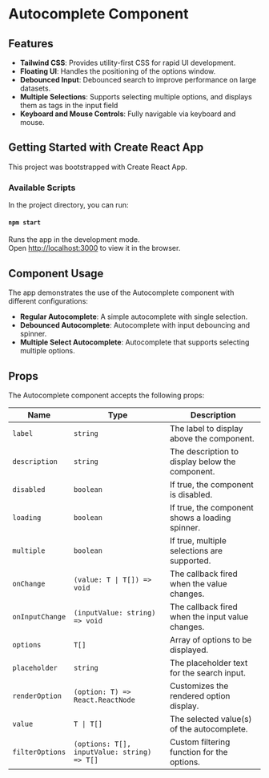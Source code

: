 # Autocomplete Component


## Features

- **Tailwind CSS**: Provides utility-first CSS for rapid UI development.
- **Floating UI**: Handles the positioning of the options window.
- **Debounced Input**: Debounced search to improve performance on large datasets.
- **Multiple Selections**: Supports selecting multiple options, and displays them as tags in the input field
- **Keyboard and Mouse Controls**: Fully navigable via keyboard and mouse.

## Getting Started with Create React App

This project was bootstrapped with Create React App.

### Available Scripts

In the project directory, you can run:

#### `npm start`

Runs the app in the development mode.  
Open [http://localhost:3000](http://localhost:3000) to view it in the browser.

## Component Usage

The app demonstrates the use of the Autocomplete component with different configurations:

- **Regular Autocomplete**: A simple autocomplete with single selection.
- **Debounced Autocomplete**: Autocomplete with input debouncing and spinner.
- **Multiple Select Autocomplete**: Autocomplete that supports selecting multiple options.

## Props

The Autocomplete component accepts the following props:

| Name          | Type                  | Description                                                             |
| ------------- | --------------------- | ----------------------------------------------------------------------- |
| `label`       | `string`              | The label to display above the component.                               |
| `description` | `string`              | The description to display below the component.                         |
| `disabled`    | `boolean`             | If true, the component is disabled.                                      |
| `loading`     | `boolean`             | If true, the component shows a loading spinner.                          |
| `multiple`    | `boolean`             | If true, multiple selections are supported.                              |
| `onChange`    | `(value: T \| T[]) => void` | The callback fired when the value changes.                             |
| `onInputChange` | `(inputValue: string) => void` | The callback fired when the input value changes.               |
| `options`     | `T[]`                 | Array of options to be displayed.                                        |
| `placeholder` | `string`              | The placeholder text for the search input.                              |
| `renderOption` | `(option: T) => React.ReactNode` | Customizes the rendered option display.                             |
| `value`       | `T \| T[]`            | The selected value(s) of the autocomplete.                               |
| `filterOptions` | `(options: T[], inputValue: string) => T[]` | Custom filtering function for the options.               |
